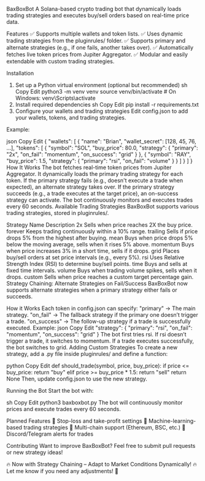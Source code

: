 BaxBoxBot
A Solana-based crypto trading bot that dynamically loads trading strategies and executes buy/sell orders based on real-time price data.

Features
✅ Supports multiple wallets and token lists.
✅ Uses dynamic trading strategies from the pluginrules/ folder.
✅ Supports primary and alternate strategies (e.g., if one fails, another takes over).
✅ Automatically fetches live token prices from Jupiter Aggregator.
✅ Modular and easily extendable with custom trading strategies.

Installation
1. Set up a Python virtual environment (optional but recommended)
sh
Copy
Edit
python3 -m venv venv
source venv/bin/activate  # On Windows: venv\Scripts\activate
2. Install required dependencies
sh
Copy
Edit
pip install -r requirements.txt
3. Configure your wallets and trading strategies
Edit config.json to add your wallets, tokens, and trading strategies.

Example:

json
Copy
Edit
{
    "wallets": [
        {
            "name": "Brian",
            "wallet_secret": [128, 45, 76, ...],
            "tokens": [
                {
                    "symbol": "SOL",
                    "buy_price": 80.0,
                    "strategy": {
                        "primary": "2x",
                        "on_fail": "momentum",
                        "on_success": "grid"
                    }
                },
                {
                    "symbol": "RAY",
                    "buy_price": 1.5,
                    "strategy": {
                        "primary": "rsi",
                        "on_fail": "volume"
                    }
                }
            ]
        }
    ]
}
How It Works
The bot fetches real-time token prices from Jupiter Aggregator.
It dynamically loads the primary trading strategy for each token.
If the primary strategy fails (e.g., doesn't execute a trade when expected), an alternate strategy takes over.
If the primary strategy succeeds (e.g., a trade executes at the target price), an on-success strategy can activate.
The bot continuously monitors and executes trades every 60 seconds.
Available Trading Strategies
BaxBoxBot supports various trading strategies, stored in pluginrules/.

Strategy Name	Description
2x	Sells when price reaches 2X the buy price.
forever	Keeps trading continuously within a 10% range.
trailing	Sells if price drops 5% from the highest after buying.
mean	Buys when price drops 5% below the moving average, sells when it rises 5% above.
momentum	Buys when price increases 3% in a short time, sells if it drops.
grid	Places buy/sell orders at set price intervals (e.g., every 5%).
rsi	Uses Relative Strength Index (RSI) to determine buy/sell points.
time	Buys and sells at fixed time intervals.
volume	Buys when trading volume spikes, sells when it drops.
custom	Sells when price reaches a custom target percentage gain.
Strategy Chaining: Alternate Strategies on Fail/Success
BaxBoxBot now supports alternate strategies when a primary strategy either fails or succeeds.

How it Works
Each token in config.json can specify:
"primary" → The main strategy.
"on_fail" → The fallback strategy if the primary one doesn’t trigger a trade.
"on_success" → The follow-up strategy if a trade is successfully executed.
Example:
json
Copy
Edit
"strategy": {
    "primary": "rsi",
    "on_fail": "momentum",
    "on_success": "grid"
}
The bot first tries rsi.
If rsi doesn’t trigger a trade, it switches to momentum.
If a trade executes successfully, the bot switches to grid.
Adding Custom Strategies
To create a new strategy, add a .py file inside pluginrules/ and define a function:

python
Copy
Edit
def should_trade(symbol, price, buy_price):
    if price <= buy_price:
        return "buy"
    elif price >= buy_price * 1.5:
        return "sell"
    return None
Then, update config.json to use the new strategy.

Running the Bot
Start the bot with:

sh
Copy
Edit
python3 baxboxbot.py
The bot will continuously monitor prices and execute trades every 60 seconds.

Planned Features
🚀 Stop-loss and take-profit settings
🚀 Machine-learning-based trading strategies
🚀 Multi-chain support (Ethereum, BSC, etc.)
🚀 Discord/Telegram alerts for trades

Contributing
Want to improve BaxBoxBot? Feel free to submit pull requests or new strategy ideas!

🔥 Now with Strategy Chaining – Adapt to Market Conditions Dynamically! 🔥
Let me know if you need any adjustments! 🚀